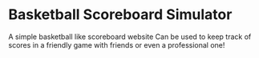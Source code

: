 # Basketball Scoreboard Simulator
A simple basketball like scoreboard website
Can be used to keep track of scores in a friendly game with friends or even a professional one!



